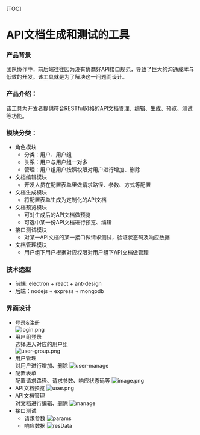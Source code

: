 [TOC]

# API文档生成和测试的工具

### 产品背景  
团队协作中，前后端往往因为没有协商好API接口规范，导致了巨大的沟通成本与低效的开发。该工具就是为了解决这一问题而设计。

### 产品介绍：  
该工具为开发者提供符合RESTful风格的API文档管理、编辑、生成、预览、测试等功能。

### 模块分类：
- 角色模块  
    -   分类：用户、用户组
    -   关系：用户与用户组一对多
    -   管理：用户组用户按照权限对用户进行增加、删除
- 文档编辑模块  
    -   开发人员在配置表单里做请求路径、参数、方式等配置
- 文档生成模块 
    -   将配置表单生成为定制化的API文档
- 文档预览模块
    -   可对生成后的API文档做预览
    -   可选中某一份API文档进行预览、编辑  
- 接口测试模块
    -   对某一API文档的某一接口做请求测试，验证状态码及响应数据
- 文档管理模块
    - 用户组下用户根据对应权限对用户组下API文档做管理  


### 技术选型
- 前端: electron + react + ant-design
- 后端：nodejs + express + mongodb

### 界面设计
- 登录&注册  
![login.png](http://upload-images.jianshu.io/upload_images/9193234-2ffd30afeafe1d42.png?imageMogr2/auto-orient/strip%7CimageView2/2/w/1240)
- 用户组登录  
选择进入对应的用户组  
![user-group.png](http://upload-images.jianshu.io/upload_images/9193234-6cd0a27a3f50c80a.png?imageMogr2/auto-orient/strip%7CimageView2/2/w/1240)
- 用户管理  
对用户进行增加、删除
![user-manage](http://upload-images.jianshu.io/upload_images/9193234-188503595a5bc196.png?imageMogr2/auto-orient/strip%7CimageView2/2/w/1240)
- 配置表单  
配置请求路径、请求参数、响应状态码等
![image.png](http://upload-images.jianshu.io/upload_images/9193234-a99b97b7c563da4e.png?imageMogr2/auto-orient/strip%7CimageView2/2/w/1240)
- API文档预览
![user.png](http://upload-images.jianshu.io/upload_images/9193234-3cd212da61bf9c5a.png?imageMogr2/auto-orient/strip%7CimageView2/2/w/1240)
- API文档管理  
对文档进行编辑、删除
![manage](http://upload-images.jianshu.io/upload_images/9193234-6a352c8fe5a84cbe.png?imageMogr2/auto-orient/strip%7CimageView2/2/w/1240)
- 接口测试
    - 请求参数
![params](http://upload-images.jianshu.io/upload_images/9193234-7d516b73ba0416be.png?imageMogr2/auto-orient/strip%7CimageView2/2/w/1240) 
    - 响应数据
![resData](http://upload-images.jianshu.io/upload_images/9193234-0a5f1bbc59ca6488.png?imageMogr2/auto-orient/strip%7CimageView2/2/w/1240)

